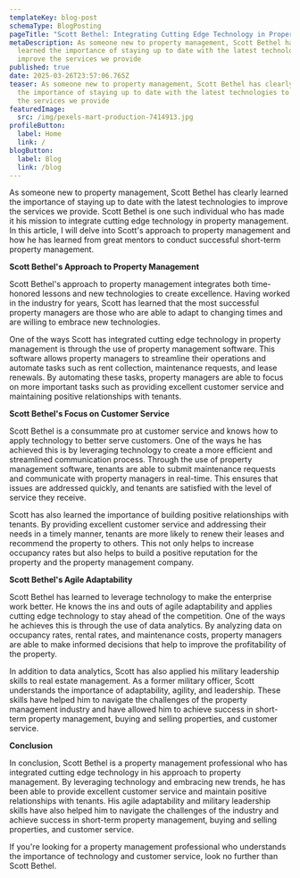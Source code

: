 ```yaml
---
templateKey: blog-post
schemaType: BlogPosting
pageTitle: "Scott Bethel: Integrating Cutting Edge Technology in Property Management"
metaDescription: As someone new to property management, Scott Bethel has clearly
  learned the importance of staying up to date with the latest technologies to
  improve the services we provide
published: true
date: 2025-03-26T23:57:06.765Z
teaser: As someone new to property management, Scott Bethel has clearly learned
  the importance of staying up to date with the latest technologies to improve
  the services we provide
featuredImage:
  src: /img/pexels-mart-production-7414913.jpg
profileButton:
  label: Home
  link: /
blogButton:
  label: Blog
  link: /blog
---
```

As someone new to property management, Scott Bethel has clearly learned the importance of staying up to date with the latest technologies to improve the services we provide. Scott Bethel is one such individual who has made it his mission to integrate cutting edge technology in property management. In this article, I will delve into Scott's approach to property management and how he has learned from great mentors to conduct successful short-term property management.

**Scott Bethel's Approach to Property Management**

Scott Bethel's approach to property management integrates both time-honored lessons and new technologies to create excellence. Having worked in the industry for years, Scott has learned that the most successful property managers are those who are able to adapt to changing times and are willing to embrace new technologies.

One of the ways Scott has integrated cutting edge technology in property management is through the use of property management software. This software allows property managers to streamline their operations and automate tasks such as rent collection, maintenance requests, and lease renewals. By automating these tasks, property managers are able to focus on more important tasks such as providing excellent customer service and maintaining positive relationships with tenants.

**Scott Bethel's Focus on Customer Service**

Scott Bethel is a consummate pro at customer service and knows how to apply technology to better serve customers. One of the ways he has achieved this is by leveraging technology to create a more efficient and streamlined communication process. Through the use of property management software, tenants are able to submit maintenance requests and communicate with property managers in real-time. This ensures that issues are addressed quickly, and tenants are satisfied with the level of service they receive.

Scott has also learned the importance of building positive relationships with tenants. By providing excellent customer service and addressing their needs in a timely manner, tenants are more likely to renew their leases and recommend the property to others. This not only helps to increase occupancy rates but also helps to build a positive reputation for the property and the property management company.

**Scott Bethel's Agile Adaptability**

Scott Bethel has learned to leverage technology to make the enterprise work better. He knows the ins and outs of agile adaptability and applies cutting edge technology to stay ahead of the competition. One of the ways he achieves this is through the use of data analytics. By analyzing data on occupancy rates, rental rates, and maintenance costs, property managers are able to make informed decisions that help to improve the profitability of the property.

In addition to data analytics, Scott has also applied his military leadership skills to real estate management. As a former military officer, Scott understands the importance of adaptability, agility, and leadership. These skills have helped him to navigate the challenges of the property management industry and have allowed him to achieve success in short-term property management, buying and selling properties, and customer service.

**Conclusion**

In conclusion, Scott Bethel is a property management professional who has integrated cutting edge technology in his approach to property management. By leveraging technology and embracing new trends, he has been able to provide excellent customer service and maintain positive relationships with tenants. His agile adaptability and military leadership skills have also helped him to navigate the challenges of the industry and achieve success in short-term property management, buying and selling properties, and customer service.

If you're looking for a property management professional who understands the importance of technology and customer service, look no further than Scott Bethel.